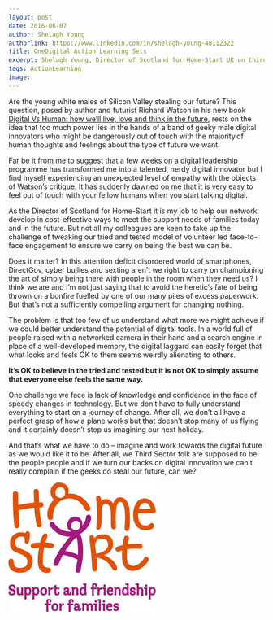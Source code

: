 ```yaml
---
layout: post
date: 2016-06-07
author: Shelagh Young
authorlink: https://www.linkedin.com/in/shelagh-young-48112322
title: OneDigital Action Learning Sets
excerpt: Shelagh Young, Director of Scotland for Home-Start UK on third sector leadership and the Silicon Valley innovators
tags: ActionLearning
image:
---
```

Are the young white males of Silicon Valley stealing our future? This question, posed by author and futurist Richard Watson in his new book [Digital Vs Human: how we’ll live, love and think in the future](https://www.linkedin.com/pulse/digital-vs-human-finally-out-richard-watson), rests on the idea that too much power lies in the hands of a band of geeky male digital innovators who might be dangerously out of touch with the majority of human thoughts and feelings about the type of future we want.

Far be it from me to suggest that a few weeks on a digital leadership programme has transformed me into a talented, nerdy digital innovator but I find myself experiencing an unexpected level of empathy with the objects of Watson’s critique. It has suddenly dawned on me that it is very easy to feel out of touch with your fellow humans when you start talking digital.

As the Director of Scotland for Home-Start it is my job to help our network develop in cost-effective ways to meet the support needs of families today and in the future. But not all my colleagues are keen to take up the challenge of tweaking our tried and tested model of volunteer led face-to-face engagement to ensure we carry on being the best we can be.

Does it matter? In this attention deficit disordered world of smartphones, DirectGov, cyber bullies and sexting aren’t we right to carry on championing the art of simply being there with people in the room when they need us? I think we are and I’m not just saying that to avoid the heretic’s fate of being thrown on a bonfire fuelled by one of our many piles of excess paperwork. But that’s not a sufficiently compelling argument for changing nothing.

The problem is that too few of us understand what more we might achieve if we could better understand the potential of digital tools. In a world full of people raised with a networked camera in their hand and a search engine in place of a well-developed memory, the digital laggard can easily forget that what looks and feels OK to them seems weirdly alienating to others.

__It’s OK to believe in the tried and tested but it is not OK to simply assume that everyone else feels the same way.__

One challenge we face is lack of knowledge and confidence in the face of speedy changes in technology. But we don’t have to fully understand everything to start on a journey of change. After all, we don’t all have a perfect grasp of how a plane works but that doesn’t stop many of us flying and it certainly doesn’t stop us imagining our next holiday.

And that’s what we have to do – imagine and work towards the digital future as we would like it to be. After all, we Third Sector folk are supposed to be the people people and if we turn our backs on digital innovation we can’t really complain if the geeks do steal our future, can we?

![Home Start](/images/onedigital/home-start.jpg)
